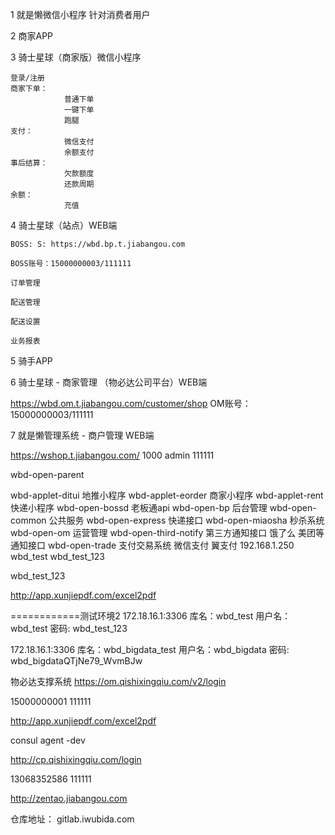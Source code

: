 

1 就是懒微信小程序
	针对消费者用户

2 商家APP

3 骑士星球（商家版）微信小程序

	登录/注册
	商家下单：
				普通下单
				一键下单
				跑腿
	支付：
				微信支付
				余额支付
	事后结算：
				欠款额度
				还款周期
	余额：
				充值

4  骑士星球（站点）WEB端

	BOSS: S: https://wbd.bp.t.jiabangou.com

	BOSS账号：15000000003/111111

	订单管理

	配送管理

	配送设置

	业务报表

5 骑手APP


6 骑士星球 - 商家管理 （物必达公司平台）WEB端

https://wbd.om.t.jiabangou.com/customer/shop
	OM账号：15000000003/111111


7 就是懒管理系统 - 商户管理    WEB端

https://wshop.t.jiabangou.com/   1000   admin   111111


wbd-open-parent

wbd-applet-ditui    地推小程序
wbd-applet-eorder    商家小程序
wbd-applet-rent     快递小程序
wbd-open-bossd     老板通api
wbd-open-bp     后台管理
wbd-open-common   公共服务
wbd-open-express   快递接口
wbd-open-miaosha   秒杀系统
wbd-open-om    运营管理
wbd-open-third-notify  第三方通知接口  饿了么 美团等通知接口
wbd-open-trade   支付交易系统 微信支付 翼支付
192.168.1.250
wbd_test   wbd_test_123

wbd_test_123

http://app.xunjiepdf.com/excel2pdf

============测试环境2
172.18.16.1:3306
库名：wbd_test
用户名：wbd_test
密码: wbd_test_123

172.18.16.1:3306
库名：wbd_bigdata_test
用户名：wbd_bigdata
密码: wbd_bigdataQTjNe79_WvmBJw

物必达支撑系统
https://om.qishixingqiu.com/v2/login

15000000001    111111


http://app.xunjiepdf.com/excel2pdf


consul agent -dev


http://cp.qishixingqiu.com/login

13068352586   111111


http://zentao.jiabangou.com


仓库地址： gitlab.iwubida.com